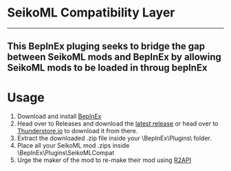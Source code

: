 # SeikoML Compatibility Layer
---
This BepInEx pluging seeks to bridge the gap between SeikoML mods and BepInEx by allowing SeikoML mods to be loaded in throug bepInEx
---
# Usage
1. Download and install [BepInEx](https://thunderstore.io/package/bbepis/BepInExPack/)
2. Head over to Releases and download the [latest release](https://github.com/VykRoR2Mods/SeikoMLCompatLayer/releases) *or* head over to [Thunderstore.io](https://thunderstore.io/package/yoshisman8/SeikoMLCompatLayer/) to download it from there.
3. Extract the downloaded .zip file inside your \BepInEx\Plugins\ folder.
4. Place all your SeikoML mod .zips inside \BepInEx\Plugins\SeikoMLCompat
5. Urge the maker of the mod to re-make their mod using [R2API](https://github.com/risk-of-thunder/R2API)